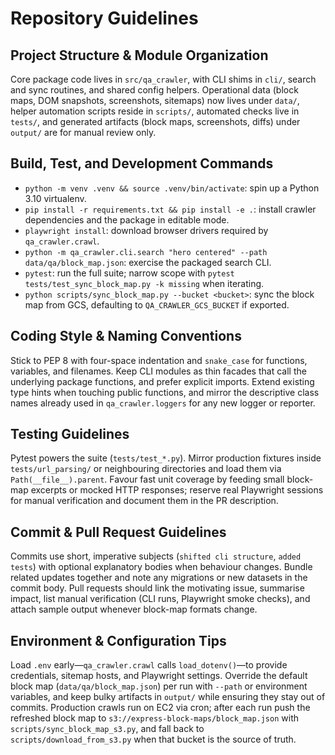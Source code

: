# Repository Guidelines

## Project Structure & Module Organization
Core package code lives in `src/qa_crawler`, with CLI shims in `cli/`, search and sync routines, and shared config helpers. Operational data (block maps, DOM snapshots, screenshots, sitemaps) now lives under `data/`, helper automation scripts reside in `scripts/`, automated checks live in `tests/`, and generated artifacts (block maps, screenshots, diffs) under `output/` are for manual review only.

## Build, Test, and Development Commands
- `python -m venv .venv && source .venv/bin/activate`: spin up a Python 3.10 virtualenv.
- `pip install -r requirements.txt && pip install -e .`: install crawler dependencies and the package in editable mode.
- `playwright install`: download browser drivers required by `qa_crawler.crawl`.
- `python -m qa_crawler.cli.search "hero centered" --path data/qa/block_map.json`: exercise the packaged search CLI.
- `pytest`: run the full suite; narrow scope with `pytest tests/test_sync_block_map.py -k missing` when iterating.
- `python scripts/sync_block_map.py --bucket <bucket>`: sync the block map from GCS, defaulting to `QA_CRAWLER_GCS_BUCKET` if exported.

## Coding Style & Naming Conventions
Stick to PEP 8 with four-space indentation and `snake_case` for functions, variables, and filenames. Keep CLI modules as thin facades that call the underlying package functions, and prefer explicit imports. Extend existing type hints when touching public functions, and mirror the descriptive class names already used in `qa_crawler.loggers` for any new logger or reporter.

## Testing Guidelines
Pytest powers the suite (`tests/test_*.py`). Mirror production fixtures inside `tests/url_parsing/` or neighbouring directories and load them via `Path(__file__).parent`. Favour fast unit coverage by feeding small block-map excerpts or mocked HTTP responses; reserve real Playwright sessions for manual verification and document them in the PR description.

## Commit & Pull Request Guidelines
Commits use short, imperative subjects (`shifted cli structure`, `added tests`) with optional explanatory bodies when behaviour changes. Bundle related updates together and note any migrations or new datasets in the commit body. Pull requests should link the motivating issue, summarise impact, list manual verification (CLI runs, Playwright smoke checks), and attach sample output whenever block-map formats change.

## Environment & Configuration Tips
Load `.env` early—`qa_crawler.crawl` calls `load_dotenv()`—to provide credentials, sitemap hosts, and Playwright settings. Override the default block map (`data/qa/block_map.json`) per run with `--path` or environment variables, and keep bulky artifacts in `output/` while ensuring they stay out of commits. Production crawls run on EC2 via cron; after each run push the refreshed block map to `s3://express-block-maps/block_map.json` with `scripts/sync_block_map_s3.py`, and fall back to `scripts/download_from_s3.py` when that bucket is the source of truth.
